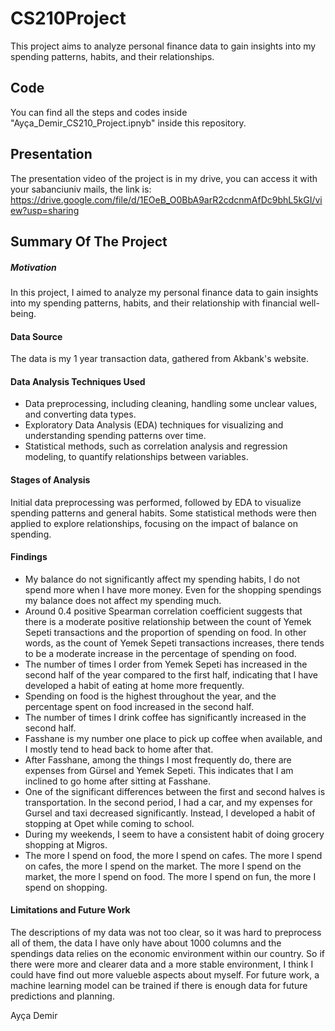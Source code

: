 # CS210Project
This project aims to analyze personal finance data to gain insights into my spending patterns, habits, and their relationships.

## Code
You can find all the steps and codes inside "Ayça_Demir_CS210_Project.ipnyb" inside this repository.

## Presentation
The presentation video of the project is in my drive, you can access it with your sabanciuniv mails, the link is: https://drive.google.com/file/d/1EOeB_O0BbA9arR2cdcnmAfDc9bhL5kGI/view?usp=sharing

##
## Summary Of The Project

##### Motivation
In this project, I aimed to analyze my personal finance data to gain insights into my spending patterns, habits, and their relationship with financial well-being.

#### Data Source
The data is my 1 year transaction data, gathered from Akbank's website. 

#### Data Analysis Techniques Used
- Data preprocessing, including cleaning, handling some unclear values, and converting data types.
- Exploratory Data Analysis (EDA) techniques for visualizing and understanding spending patterns over time.
- Statistical methods, such as correlation analysis and regression modeling, to quantify relationships between variables.

#### Stages of Analysis
Initial data preprocessing was performed, followed by EDA to visualize spending patterns and general habits. Some statistical methods were then applied to explore relationships, focusing on the impact of balance on spending.

#### Findings
- My balance do not significantly affect my spending habits, I do not spend more when I have more money. Even for the shopping spendings my balance does not affect my spending much.
- Around 0.4 positive Spearman correlation coefficient suggests that there is a moderate positive relationship between the count of Yemek Sepeti transactions and the proportion of spending on food. In other words, as the count of Yemek Sepeti transactions increases, there tends to be a moderate increase in the percentage of spending on food.
- The number of times I order from Yemek Sepeti has increased in the second half of the year compared to the first half, indicating that I have developed a habit of eating at home more frequently.
- Spending on food is the highest throughout the year, and the percentage spent on food increased in the second half.
- The number of times I drink coffee has significantly increased in the second half.
- Fasshane is my number one place to pick up coffee when available, and I mostly tend to head back to home after that.
- After Fasshane, among the things I most frequently do, there are expenses from Gürsel and Yemek Sepeti. This indicates that I am inclined to go home after sitting at Fasshane.
- One of the significant differences between the first and second halves is transportation. In the second period, I had a car, and my expenses for Gursel and taxi decreased significantly. Instead, I developed a habit of stopping at Opet while coming to school.
- During my weekends, I seem to have a consistent habit of doing grocery shopping at Migros.
- The more I spend on food, the more I spend on cafes. The more I spend on cafes, the more I spend on the market. The more I spend on the market, the more I spend on food. The more I spend on fun, the more I spend on shopping.

#### Limitations and Future Work
The descriptions of my data was not too clear, so it was hard to preprocess all of them, the data I have only have about 1000 columns and the spendings data relies on the economic environment within our country. So if there were more and clearer data and a more stable environment, I think I could have find out more valueble aspects about myself. For future work, a machine learning model can be trained if there is enough data for future predictions and planning.


Ayça Demir
